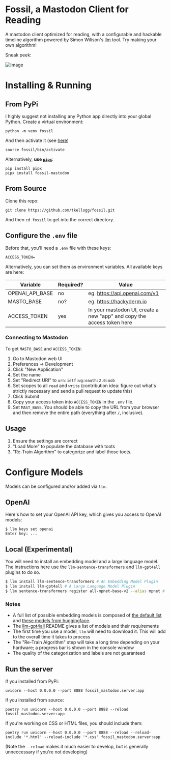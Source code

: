 # Fossil, a Mastodon Client for Reading

A mastodon client optimized for reading, with a configurable and 
hackable timeline algorithm powered by Simon Wilison's [llm](https://llm.datasette.io/en/stable/index.html) tool. Try making your own algorithm!


Sneak peek:

![image](https://gist.github.com/assets/437044/3152e5ae-bac7-4a67-a01b-82a712e90e26)


# Installing & Running

## From PyPi

I highly suggest not installing any Python app directly into your global Python. Create a virtual environment:

```
python -m venv fossil
```

And then activate it (see [here](https://docs.python.org/3/library/venv.html))

```
source fossil/bin/activate
```

Alternatively, **use [`pipx`](https://pipx.pypa.io/stable/installation/)**:

```
pip install pipx
pipx install fossil-mastodon
```

## From Source

Clone this repo:

```
git clone https://github.com/tkellogg/fossil.git
```

And then `cd fossil` to get into the correct directory.


## Configure the `.env` file

Before that, you'll need a `.env` file with these keys:

```
ACCESS_TOKEN=
```

Alternatively, you can set them as environment variables. All available keys are here:

| Variable            | Required? | Value                                    |
| ---                 | ---       | ---                                      |
| OPENAI_API_BASE     |        no | eg. https://api.openai.com/v1            |
| MASTO_BASE          |       no? | eg. https://hackyderm.io                 |
| ACCESS_TOKEN        |       yes | In your mastodon UI, create a new "app" and copy the access token here |

### Connecting to Mastodon

To get `MASTO_BASE` and `ACCESS_TOKEN`:

1. Go to Mastodon web UI
2. Preferences -> Development
3. Click "New Application"
4. Set the name
5. Set "Redirect URI" to `urn:ietf:wg:oauth:2.0:oob`
6. Set scopes to all `read` and `write` (contribution idea: figure out what's strictly necessary and send a pull request to update this)
7. Click Submit
8. Copy your access token into `ACCESS_TOKEN` in the `.env` file.
9. Set `MAST_BASE`. You should be able to copy the URL from your browser and then remove the entire path (everything after `/`, inclusive).

## Usage
1. Ensure the settings are correct
2. "Load More" to populate the database with toots
3. "Re-Train Algorithm" to categorize and label those toots.

# Configure Models
Models can be configured and/or added via `llm`.

## OpenAI
Here's how to set your OpenAI API key, which gives you access to OpenAI models:

```
$ llm keys set openai
Enter key: ...
```
## Local (Experimental)
You will need to install an embedding model and a large language model. The instructions here use the `llm-sentence-transformers` and `llm-gpt4all` plugins to do so.

```sh
$ llm install llm-sentence-transformers # An Embedding Model Plugin
$ llm install llm-gpt4all # A Large Language Model Plugin
$ llm sentence-transformers register all-mpnet-base-v2 --alias mpnet # Download/Register one of the Embedding Models
```

### Notes
- A full list of possible embedding models is composed of [the default list](https://www.sbert.net/docs/pretrained_models.html) and [these models from huggingface](https://huggingface.co/models?library=sentence-transformers).
- The [llm-gpt4all](https://github.com/simonw/llm-gpt4all) README gives a list of models and their requirements
- The first time you use a model, `llm` will need to download it. This will add to the overall time it takes to process 
- The "Re-Train Algorithm" step will take a long time depending on your hardware; a progress bar is shown in the console window
- The quality of the categorization and labels are not guaranteed

## Run the server

If you installed from PyPi:

```
uvicorn --host 0.0.0.0 --port 8888 fossil_mastodon.server:app
```

If you installed from source:

```
poetry run uvicorn --host 0.0.0.0 --port 8888 --reload fossil_mastodon.server:app
```

If you're working on CSS or HTML files, you should include them:

```
poetry run uvicorn --host 0.0.0.0 --port 8888 --reload --reload-include '*.html' --reload-include '*.css' fossil_mastodon.server:app
```

(Note the `--reload` makes it much easier to develop, but is generally unneccessary if you're not developing)